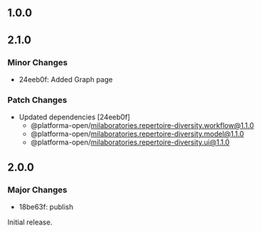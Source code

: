 ## 1.0.0

## 2.1.0

### Minor Changes

- 24eeb0f: Added Graph page

### Patch Changes

- Updated dependencies [24eeb0f]
  - @platforma-open/milaboratories.repertoire-diversity.workflow@1.1.0
  - @platforma-open/milaboratories.repertoire-diversity.model@1.1.0
  - @platforma-open/milaboratories.repertoire-diversity.ui@1.1.0

## 2.0.0

### Major Changes

- 18be63f: publish

Initial release.
